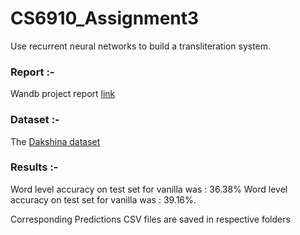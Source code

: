 # CS6910_Assignment3
Use recurrent neural networks to build a transliteration system.

### Report :-
Wandb project report [link](https://wandb.ai/cs6910_a2/CS6910_A3/reports/Assignment-3-RNNs--VmlldzoxODE5MTkw)

### Dataset :-
The [Dakshina dataset](https://github.com/google-research-datasets/dakshina)

### Results :-
Word level accuracy on test set for vanilla was : 36.38%
Word level accuracy on test set for vanilla was : 39.16%.

Corresponding Predictions CSV files are saved in respective folders